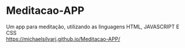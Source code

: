 # Meditacao-APP
Um app para meditação, utilizando as linguagens HTML, JAVASCRIPT E CSS
<br>
https://michaelsilvarj.github.io/Meditacao-APP/
